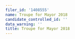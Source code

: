 ```yaml
---
filer_id: '1408555'
name: Troupe for Mayor 2018
candidate_controlled_id: ''
data_warning: ''
title: Troupe for Mayor 2018
---
```

